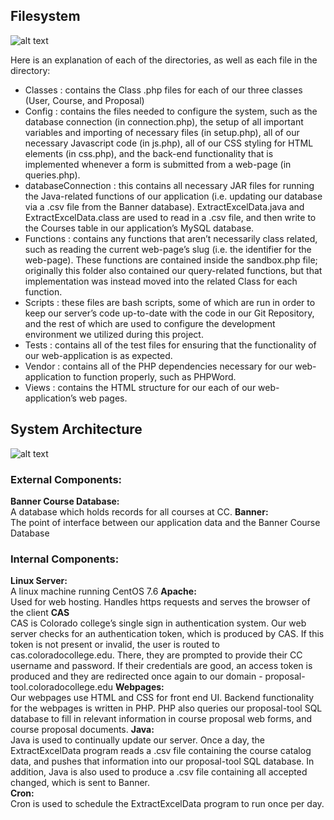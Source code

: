 ## Filesystem
![alt text](CurriculumChangeRequests/image1.png)

Here is an explanation of each of the directories, as well as each file in the directory:

+ Classes : contains the Class .php files for each of our three classes (User, Course, and Proposal)
+ Config : contains the files needed to configure the system, such as the database connection (in connection.php), the setup of all important variables and importing of necessary files (in setup.php), all of our necessary Javascript code (in js.php), all of our CSS styling for HTML elements (in css.php), and the back-end functionality that is implemented whenever a form is submitted from a web-page (in queries.php).
+ databaseConnection : this contains all necessary JAR files for running the Java-related functions of our application (i.e. updating our database via a .csv file from the Banner database). ExtractExcelData.java and ExtractExcelData.class are used to read in a .csv file, and then write to the Courses table in our application’s MySQL database.
+ Functions : contains any functions that aren’t necessarily class related, such as reading the current web-page’s slug (i.e. the identifier for the web-page). These functions are contained inside the sandbox.php file; originally this folder also contained our query-related functions, but that implementation was instead moved into the related Class for each function.
+ Scripts : these files are bash scripts, some of which are run in order to keep our server’s code up-to-date with the code in our Git Repository, and the rest of which are used to configure the development environment we utilized during this project.
+ Tests : contains all of the test files for ensuring that the functionality of our web-application is as expected.
+ Vendor : contains all of the PHP dependencies necessary for our web-application to function properly, such as PHPWord.
+ Views : contains the HTML structure for our each of our web-application’s web pages.
## System Architecture
![alt text](https://github.com/CP499ColoradoCollege/CurriculumChangeRequests/Architecture.png)
### External Components:
**Banner Course Database:**  
  A database which holds records for all courses at CC.
**Banner:**  
  The point of interface between our application data and the Banner Course Database
### Internal Components:
**Linux Server:**  
  A linux machine running CentOS 7.6
**Apache:**  
  Used for web hosting. Handles https requests and serves the browser of the client
**CAS**  
  CAS is Colorado college’s single sign in authentication system. Our web server checks for an authentication token, which is produced by CAS. If this token is not present or invalid, the user is routed to cas.coloradocollege.edu. There, they are prompted to provide their CC username and password. If their credentials are good, an access token is produced and they are redirected once again to our domain - proposal-tool.coloradocollege.edu
**Webpages:**  
  Our webpages use HTML and CSS for front end UI. Backend functionality for the webpages is written in PHP. PHP also queries our proposal-tool SQL database to fill in relevant information in course proposal web forms, and course proposal documents.
**Java:**  
  Java is used to continually update our server. Once a day, the ExtractExcelData program reads a .csv file containing the course catalog data, and pushes that information into our proposal-tool SQL database. In addition, Java is also used to produce a .csv file containing all accepted changed, which is sent to Banner.  
**Cron:**  
Cron is used to schedule the ExtractExcelData program to run once per day.


